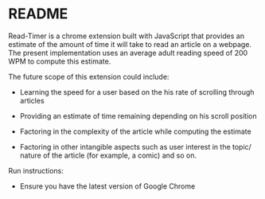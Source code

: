 # README

Read-Timer is a chrome extension built with JavaScript that provides an estimate of the amount of time it will take to read an article on a webpage. The present implementation uses an average adult reading speed of 200 WPM to compute this estimate. 

The future scope of this extension could include:

* Learning the speed for a user based on the his rate of scrolling through articles

* Providing an estimate of time remaining depending on his scroll position 

* Factoring in the complexity of the article while computing the estimate 

* Factoring in other intangible aspects such as user interest in the topic/ nature of the article (for example, a comic) and so on. 

Run instructions:

* Ensure you have the latest version of Google Chrome